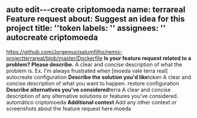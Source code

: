 auto edit---create criptomoeda 
name: terrareal Feature request
about: Suggest an idea for this project
title: ''token
labels: ''
assignees: ''
autocreate criptomoeda 
---
https://github.com/Jorgemucisalumfilho/remix-projectterrareal/blob/master/Dockerfile
**Is your feature request related to a problem? Please describe.**
A clear and concise description of what the problem is. Ex. I'm always frustrated when [moeda vale terra real]
autocreate configuration 
**Describe the solution you'd like**token 
A clear and concise description of what you want to happen.
restore configuration 
**Describe alternatives you've considered**terra
A clear and concise description of any alternative solutions or features you've considered.
automático criptomoeda 
**Additional context**
Add any other context or screenshots about the feature request here.moeda
